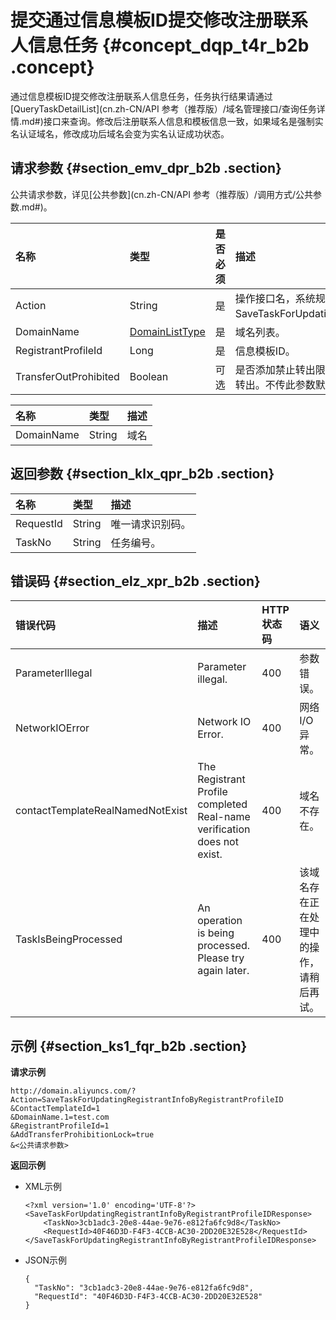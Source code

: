 # 提交通过信息模板ID提交修改注册联系人信息任务 {#concept_dqp_t4r_b2b .concept}

通过信息模板ID提交修改注册联系人信息任务，任务执行结果请通过[QueryTaskDetailList](cn.zh-CN/API 参考（推荐版）/域名管理接口/查询任务详情.md#)接口来查询。修改后注册联系人信息和模板信息一致，如果域名是强制实名认证域名，修改成功后域名会变为实名认证成功状态。

## 请求参数 {#section_emv_dpr_b2b .section}

公共请求参数，详见[公共参数](cn.zh-CN/API 参考（推荐版）/调用方式/公共参数.md#)。

|名称|类型|是否必须|描述|
|:-|:-|:---|:-|
|Action|String|是|操作接口名，系统规定参数，取值：SaveTaskForUpdatingRegistrantInfoByRegistrantProfileID。|
|DomainName|[DomainListType](#table_bfl_hpr_b2b)|是|域名列表。|
|RegistrantProfileId|Long|是|信息模板ID。|
|TransferOutProhibited|Boolean|可选|是否添加禁止转出限制，表示所有者修改后是否限制域名60天转出。不传此参数默认不限制。|

|名称|类型|描述|
|:-|:-|:-|
|DomainName|String|域名|

## 返回参数 {#section_klx_qpr_b2b .section}

|名称|类型|描述|
|:-|:-|:-|
|RequestId|String|唯一请求识别码。|
|TaskNo|String|任务编号。|

## 错误码 {#section_elz_xpr_b2b .section}

|错误代码|描述|HTTP状态码|语义|
|:---|:-|:------|:-|
|ParameterIllegal|Parameter illegal.|400|参数错误。|
|NetworkIOError|Network IO Error.|400|网络I/O异常。|
|contactTemplateRealNamedNotExist|The Registrant Profile completed Real-name verification does not exist.|400|域名不存在。|
|TaskIsBeingProcessed|An operation is being processed. Please try again later.|400|该域名存在正在处理中的操作，请稍后再试。|

## 示例 {#section_ks1_fqr_b2b .section}

**请求示例**

```
http://domain.aliyuncs.com/?Action=SaveTaskForUpdatingRegistrantInfoByRegistrantProfileID
&ContactTemplateId=1
&DomainName.1=test.com
&RegistrantProfileId=1
&AddTransferProhibitionLock=true
&<公共请求参数>
```

**返回示例**

-   XML示例

    ```
    <?xml version='1.0' encoding='UTF-8'?>
    <SaveTaskForUpdatingRegistrantInfoByRegistrantProfileIDResponse>
        <TaskNo>3cb1adc3-20e8-44ae-9e76-e812fa6fc9d8</TaskNo>
        <RequestId>40F46D3D-F4F3-4CCB-AC30-2DD20E32E528</RequestId>
    </SaveTaskForUpdatingRegistrantInfoByRegistrantProfileIDResponse>
    ```

-   JSON示例

    ```
    {    
      "TaskNo": "3cb1adc3-20e8-44ae-9e76-e812fa6fc9d8",
      "RequestId": "40F46D3D-F4F3-4CCB-AC30-2DD20E32E528"
    }
    ```


